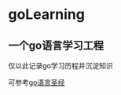 # goLearning
一个go语言学习工程
--
仅以此记录go学习历程并沉淀知识

可参考<a href = "https://golang-china.github.io/gopl-zh/preface.html">go语言圣经</a>